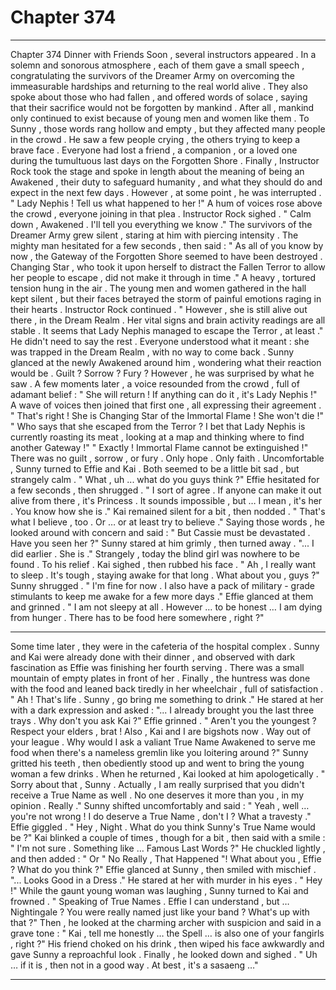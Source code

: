 
# Chapter 374


---

Chapter 374 Dinner with Friends
Soon , several instructors appeared . In a solemn and sonorous atmosphere , each of them gave a small speech , congratulating the survivors of the Dreamer Army on overcoming the immeasurable hardships and returning to the real world alive . They also spoke about those who had fallen , and offered words of solace , saying that their sacrifice would not be forgotten by mankind .
After all , mankind only continued to exist because of young men and women like them .
To Sunny , those words rang hollow and empty , but they affected many people in the crowd . He saw a few people crying , the others trying to keep a brave face . Everyone had lost a friend , a companion , or a loved one during the tumultuous last days on the Forgotten Shore .
Finally , Instructor Rock took the stage and spoke in length about the meaning of being an Awakened , their duty to safeguard humanity , and what they should do and expect in the next few days . However , at some point , he was interrupted .
" Lady Nephis ! Tell us what happened to her !"
A hum of voices rose above the crowd , everyone joining in that plea . Instructor Rock sighed .
" Calm down , Awakened . I'll tell you everything we know ."
The survivors of the Dreamer Army grew silent , staring at him with piercing intensity .
The mighty man hesitated for a few seconds , then said :
" As all of you know by now , the Gateway of the Forgotten Shore seemed to have been destroyed . Changing Star , who took it upon herself to distract the Fallen Terror to allow her people to escape , did not make it through in time ."
A heavy , tortured tension hung in the air . The young men and women gathered in the hall kept silent , but their faces betrayed the storm of painful emotions raging in their hearts .
Instructor Rock continued .
" However , she is still alive out there , in the Dream Realm . Her vital signs and brain activity readings are all stable . It seems that Lady Nephis managed to escape the Terror , at least ."
He didn't need to say the rest . Everyone understood what it meant : she was trapped in the Dream Realm , with no way to come back .
Sunny glanced at the newly Awakened around him , wondering what their reaction would be . Guilt ? Sorrow ? Fury ?
However , he was surprised by what he saw .
A few moments later , a voice resounded from the crowd , full of adamant belief :
" She will return ! If anything can do it , it's Lady Nephis !"
A wave of voices then joined that first one , all expressing their agreement .
" That's right ! She is Changing Star of the Immortal Flame ! She won't die !"
" Who says that she escaped from the Terror ? I bet that Lady Nephis is currently roasting its meat , looking at a map and thinking where to find another Gateway !"
" Exactly ! Immortal Flame cannot be extinguished !"
There was no guilt , sorrow , or fury . Only hope .
Only faith .
Uncomfortable , Sunny turned to Effie and Kai . Both seemed to be a little bit sad , but strangely calm .
" What , uh ... what do you guys think ?"
Effie hesitated for a few seconds , then shrugged .
" I sort of agree . If anyone can make it out alive from there , it's Princess . It sounds impossible , but … I mean , it's her . You know how she is ."
Kai remained silent for a bit , then nodded .
" That's what I believe , too . Or … or at least try to believe ."
Saying those words , he looked around with concern and said :
" But Cassie must be devastated . Have you seen her ?"
Sunny stared at him grimly , then turned away .
"... I did earlier . She is ."
Strangely , today the blind girl was nowhere to be found . To his relief .
Kai sighed , then rubbed his face .
" Ah , I really want to sleep . It's tough , staying awake for that long . What about you , guys ?"
Sunny shrugged .
" I'm fine for now . I also have a pack of military - grade stimulants to keep me awake for a few more days ."
Effie glanced at them and grinned .
" I am not sleepy at all . However … to be honest … I am dying from hunger . There has to be food here somewhere , right ?"
***
Some time later , they were in the cafeteria of the hospital complex . Sunny and Kai were already done with their dinner , and observed with dark fascination as Effie was finishing her fourth serving . There was a small mountain of empty plates in front of her .
Finally , the huntress was done with the food and leaned back tiredly in her wheelchair , full of satisfaction .
" Ah ! That's life . Sunny , go bring me something to drink ."
He stared at her with a dark expression and asked :
"... I already brought you the last three trays . Why don't you ask Kai ?"
Effie grinned .
" Aren't you the youngest ? Respect your elders , brat ! Also , Kai and I are bigshots now . Way out of your league . Why would I ask a valiant True Name Awakened to serve me food when there's a nameless gremlin like you loitering around ?"
Sunny gritted his teeth , then obediently stood up and went to bring the young woman a few drinks . When he returned , Kai looked at him apologetically .
" Sorry about that , Sunny . Actually , I am really surprised that you didn't receive a True Name as well . No one deserves it more than you , in my opinion . Really ."
Sunny shifted uncomfortably and said :
" Yeah , well … you're not wrong ! I do deserve a True Name , don't I ? What a travesty ."
Effie giggled .
" Hey , Night . What do you think Sunny's True Name would be ?"
Kai blinked a couple of times , though for a bit , then said with a smile :
" I'm not sure . Something like … Famous Last Words ?"
He chuckled lightly , and then added :
" Or " No Really , That Happened "! What about you , Effie ? What do you think ?"
Effie glanced at Sunny , then smiled with mischief .
"... Looks Good in a Dress ."
He stared at her with murder in his eyes .
" Hey !"
While the gaunt young woman was laughing , Sunny turned to Kai and frowned .
" Speaking of True Names . Effie I can understand , but … Nightingale ? You were really named just like your band ? What's up with that ?"
Then , he looked at the charming archer with suspicion and said in a grave tone :
" Kai , tell me honestly … the Spell … is also one of your fangirls , right ?"
His friend choked on his drink , then wiped his face awkwardly and gave Sunny a reproachful look . Finally , he looked down and sighed .
" Uh … if it is , then not in a good way . At best , it's a sasaeng …"

---

